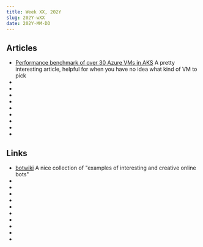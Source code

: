 ```yaml
---
title: Week XX, 202Y
slug: 202Y-wXX
date: 202Y-MM-DD
---
```


## Articles

- [Performance benchmark of over 30 Azure VMs in AKS](https://www.augmentedmind.de/2024/01/28/benchmark-azure-vm-in-kubernetes/)
  A pretty interesting article, helpful for when you have no idea what kind of VM to pick
- []()
- []()
- []()
- []()
- []()
- []()
- []()
- []()
- []()

## Links

- [botwiki](https://botwiki.org)
  A nice collection of "examples of interesting and creative online bots"
- []()
- []()
- []()
- []()
- []()
- []()
- []()
- []()
- []()
- []()
